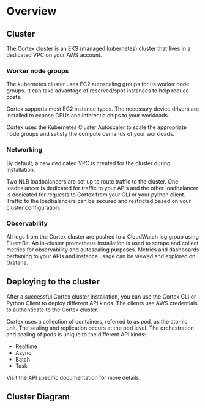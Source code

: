 # Overview

## Cluster

The Cortex cluster is an EKS (managed kubernetes) cluster that lives in a dedicated VPC on your AWS account.

### Worker node groups

The kubernetes cluster uses EC2 autoscaling groups for its worker node groups. It can take advantage of reserved/spot instances to help reduce costs.

Cortex supports most EC2 instance types. The necessary device drivers are installed to expose GPUs and inferentia chips to your workloads.

Cortex uses the Kubernetes Cluster Autoscaler to scale the appropriate node groups and satisfy the compute demands of your workloads.

### Networking

By default, a new dedicated VPC is created for the cluster during installation.

Two NLB loadbalancers are set up to route traffic to the cluster. One loadbalancer is dedicated for traffic to your APIs and the other loadbalancer is dedicated for requests to Cortex from your CLI or your python client. Traffic to the loadbalancers can be secured and restricted based on your cluster configuration.

### Observability

All logs from the Cortex cluster are pushed to a CloudWatch log group using FluentBit. An in-cluster prometheus installation is used to scrape and collect metrics for observability and autoscaling purposes. Metrics and dashboards pertaining to your APIs and instance usage can be viewed and explored on Grafana.

## Deploying to the cluster

After a successful Cortex cluster installation, you can use the Cortex CLI or Python Client to deploy different API kinds. The clients use AWS credentials to authenticate to the Cortex cluster.

Cortex uses a collection of containers, referred to as pod, as the atomic unit. The scaling and replication occurs at the pod level. The orchestration and scaling of pods is unique to the different API kinds:

* Realtime
* Async
* Batch
* Task

Visit the API specific documentation for more details.

## Cluster Diagram

![]()